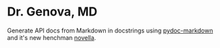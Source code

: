 Dr. Genova, MD
==============================================================================

Generate API docs from Markdown in docstrings using [pydoc-markdown][] and it's
new henchman [novella][].

[pydoc-markdown]: https://pypi.org/project/pydoc-markdown/
[novella]: https://pypi.org/project/novella/
